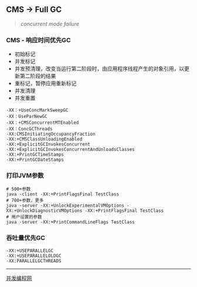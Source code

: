 

## CMS -> Full GC
> *concurrent mode failure*

### CMS - 响应时间优先GC

* 初始标记
* 并发标记
* 并发预清理，改变当运行第二阶段时，由应用程序线程产生的对象引用，以更新第二阶段的结果
* 重标记，暂停应用重新标记
* 并发清理
* 并发重置

```
-XX：+UseConcMarkSweepGC
-XX：UseParNewGC
-XX：+CMSConcurrentMTEnabled
-XX：ConcGCThreads
-XX:CMSInitiatingOccupancyFraction
-XX:+CMSClassUnloadingEnabled
-XX:+ExplicitGCInvokesConcurrent
-XX:+ExplicitGCInvokesConcurrentAndUnloadsClasses
-XX:+PrintGCTimeStamps
-XX:+PrintGCDateStamps
```

### 打印JVM参数


```
# 500+参数
java -client -XX:+PrintFlagsFinal TestClass
# 700+参数，更多
java -server -XX:+UnlockExperimentalVMOptions -XX:+UnlockDiagnosticVMOptions -XX:+PrintFlagsFinal TestClass
# 用户设置的参数
java -server -XX:+PrintCommandLineFlags TestClass
```

### 吞吐量优先GC

```
-XX:+USEPARALLELGC
-XX:+USEPARALLELOLDGC
-XX:PARALLELGCTHREADS
```


----
[并发编程网](http://ifeve.com/useful-jvm-flags-part-8-gc-logging/)